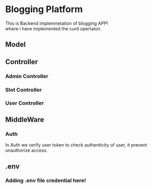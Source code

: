 <h1>Blogging Platform</h1>
<p> This is Backend implemnetation of blogging APP! <br> where i have implemented the curd opertaion.
</p>

<h2>Model</h2>
<p> </p>

<h2> Controller </h2>
<h3> Admin Controller </h3>
<p></p>

<h3> Slot Controller </h3>
<p> </p>

<h3> User Controller </h3>
<p></p>

<h2> MiddleWare</h2>
<h3> Auth </h3>
<p> In Auth we verify user token to check authenticity of user, it prevent unauthorize access.</p>


<h2>.env</h2>
<h3> Adding .env file credential here!</h3>